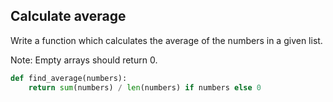 ## Calculate average

Write a function which calculates the average of the numbers in a given list.

Note: Empty arrays should return 0.

```py
def find_average(numbers):
    return sum(numbers) / len(numbers) if numbers else 0
```
